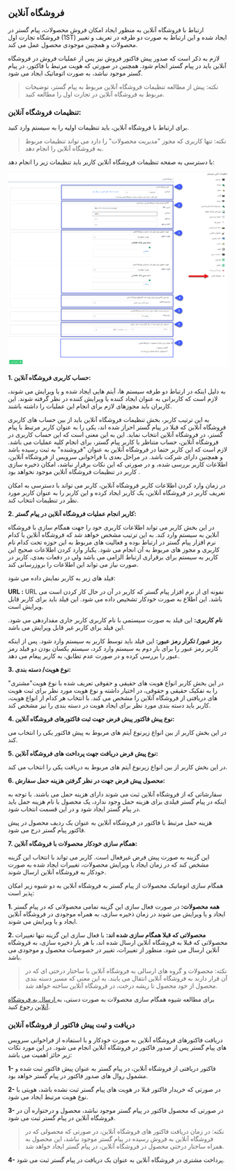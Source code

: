 ﻿## فروشگاه آنلاین

ارتباط با فروشگاه آنلاین به منظور ایجاد امکان فروش محصولات، پیام گستر در فروشگاه تجارت اول (1ST) ایجاد شده و این ارتباط به صورت دو طرفه در تعریف و تغییر محصولات و همچنین موجودی محصول عمل می کند.

لازم به ذکر است که صدور پیش فاکتور فروش نیز پس از عملیات فروش در فروشگاه آنلاین باید در پیام گستر انجام شود. همچنین در صورتی که هویت مرتبط با فاکتور، در پیام گستر موجود نباشد، به صورت اتوماتیک ایجاد می شود.

> نکته: پیش از مطالعه تنظیمات فروشگاه آنلاین مربوط به پیام گستر، توضیحات مربوط به فروشگاه آنلاین در تجارت اول را مطالعه کنید.

### تنظیمات فروشگاه آنلاین:

برای ارتباط با فروشگاه آنلاین، باید تنظیمات اولیه را به سیستم وارد کنید.

> نکته: تنها کاربری که مجوز "مدیریت محصولات" را دارد می تواند تنظیمات مربوط به فروشگاه آنلاین را انجام دهد.

با دسترسی به صفحه تنظیمات فروشگاه آنلاین کاربر باید تنظیمات زیر را انجام دهد:

![](OnlineShop.png)

**1. حساب کاربری فروشگاه  آنلاین:**

به دلیل اینکه در ارتباط دو طرفه سیستم ها، آیتم هایی ایجاد شده و یا ویرایش می شوند، لازم است که کاربرانی به عنوان ایجاد کننده یا ویرایش کننده در نظر گرفته شوند. این کاربران باید مجوزهای لازم برای انجام این عملیات را داشته باشند.

به این ترتیب کاربر، بخش تنظیمات فروشگاه آنلاین باید از بین حساب های کاربری فروشگاه آنلاین که قبلا در پیام گستر احراز شده اند، یکی را به عنوان کاربر مرتبط با پیام گستر، در فروشگاه آنلاین انتخاب نماید. این به این معنی است که این حساب کاربری در فروشگاه آنلاین، حساب متناظر با کاربر پیام گستر، برای انجام کلیه عملیات می باشد. لازم است که این کاربر حتما در فروشگاه آنلاین به عنوان "فروشنده" به ثبت رسیده باشد و همچنین دارای شرکت باشد. در مراحل بعدی با فراخوانی سرویس از فروشگاه آنلاین، اطلاعات کاربر بررسی شده، و در صورتی که این نکات برقرار نباشد، امکان ذخیره سازی کاربر در تنظیمات فروشگاه آنلاین موجود نخواهد بود .

در زمان وارد کردن اطلاعات کاربر فروشگاه آنلاین، کاربر می تواند با دسترسی به امکان تعریف کاربر در فروشگاه آنلاین، یک کاربر ایجاد کرده و این کاربر را به عنوان کاربر مورد نظر در تنطیمات انتخاب کند.



**2. کاربر انجام عملیات فروشگاه آنلاین در پیام گستر:**

در این بخش کاربر می تواند اطلاعات کاربری خود را جهت همگام سازی با فروشگاه آنلاین به سیستم وارد کند. به این ترتیب مشخص خواهد شد که فروشگاه آنلاین با کدام نرم افزار پیام گستر در ارتباط بوده و فعالیت های مربوط به این حوزه تحت کدام نام کاربری و مجوز های مربوط به آن انجام می شود. یکبار وارد کردن اطلاعات صحیح این کاربر به سیستم برای برقراری ارتباط الزامی می باشد ولی در دفعات بعدی، کاربر در صورت نیاز می تواند این اطلاعات را بروزرسانی کند.

 فیلد های زیر به کاربر نمایش داده می شود:

**URL  :** URL  نمونه ای از نرم افزار پیام گستر که کاربر در آن در حال کار کردن است می باشد. این اطلاع به صورت خودکار تشخیص داده می شود. این فیلد باید برای کاربر قابل ویرایش است.

**نام کاربری:** این فیلد به صورت سیستمی با نام کاربری کاربر جاری مقداردهی می شود. این فیلد برای کاربر غیر قابل ویرایش می باشد.

 **رمز عبور/ تکرار رمز عبور:**  این فیلد باید توسط کاربر به سیستم وارد شود. پس از اینکه کاربر رمز عبور را برای بار دوم به سیستم وارد کرد، سیستم یکسان بودن دو فیلد رمز عبور را بررسی کرده و در صورت عدم تطابق، به کاربر پیغام می دهد.
 
**3. نوع هویت/ دسته بندی:**

  در این بخش کاربر انواع هویت های حقیقی و حقوقی تعریف شده با نوع هویت"مشتری" را به تفکیک حقیقی و حقوقی، در اختیار داشته و نوع هویت مورد نظر برای ثبت هویت های دریافتی از فروشگاه آنلاین را مشخص می کند. با انتخاب هر کدام از انواع هویت، کاربر باید دسته بندی مورد نظر برای ایجاد هویت در دسته بندی را نیز مشخص کند.

**4. نوع پیش فاکتور پیش فرض جهت ثبت فاکتورهای فروشگاه آنلاین:**

در این بخش کاربر از بین انواع زیرنوع آیتم های مربوط به پیش فاکتور یکی را انتخاب می کند.

**5. نوع پیش فرض دریافت جهت پرداخت های فروشگاه آنلاین:**

در این بخش کاربر از بین انواع زیرنوع آیتم های مربوط به دریافت یکی را انتخاب می کند.

**6. محصول پیش فرض جهت در نظر گرفتن هزینه حمل سفارش:**

سفارشاتی که از فروشگاه آنلاین ثبت می شوند دارای هزینه حمل می باشند. با توجه به اینکه در پیام گستر فیلدی برای هزینه حمل وجود ندارد، یک محصول با نام هزینه حمل باید در پیام گستر ایجاد شود و در این قسمت انتخاب شود.

هزینه حمل مرتبط با فاکتور در فروشگاه آنلاین به عنوان یک ردیف محصول در پیش فاکتور پیام گستر درج می شود.

**7. همگام سازی خودکار محصولات با فروشگاه آنلاین:**

این گزینه به صورت پیش فرض غیرفعال است. کاربر می تواند با انتخاب این گزینه مشخص کند که در زمان ایجاد یا ویرایش محصولات، تغییرات ایجاد شده به صورت خودکار به فروشگاه آنلاین ارسال شوند.

همگام سازی اتوماتیک محصولات از پیام گستر به فروشگاه آنلاین به دو شیوه زیر امکان پذیر است:

**1. همه محصولات:** در صورت فعال سازی این گزینه تمامی محصولاتی که در پیام گستر ایجاد و یا ویرایش می شوند در زمان ذخیره سازی، به همراه موجودی در فروشگاه آنلاین ایجاد و یا ویرایش می شوند.

**2. محصولاتی که قبلا همگام سازی شده اند:** با فعال سازی این گزینه تنها تغییرات محصولاتی که قبلا به فروشگاه آنلاین ارسال شده اند، با هر بار ذخیره سازی، به فروشگاه آنلاین ارسال می شود. منظور از تغییرات، تغییر در خصوصیات محصول و موجودی می باشد.

> نکته: محصولات و گروه های ارسالی به فروشگاه آنلاین با ساختار درختی ای که در آن قرار دارند به فروشگاه آنلاین انتقال می یابند. به این معنی که مسیر دسته بندی محصول از خود محصول تا ریشه درخت، در فروشگاه آنلاین ساخته خواهد شد.


برای مطالعه شیوه همگام سازی محصولات به صورت دستی، به[  ارسال به فروشگاه آنلاین](https://github.com/1stco/PayamGostarDocs/blob/master/help%202.5.4/Basic-Information/Product%20management/Online-shop/Online-shop.md)  رجوع کنید.

### دریافت و ثبت پیش فاکتور از فروشگاه آنلاین


دریافت فاکتورهای فروشگاه آنلاین به صورت خودکار و با استفاده از فراخوانی سرویس های پیام گستر پس از صدور فاکتور در فروشگاه آنلاین انجام می شود. در این مورد نکات زیر حائز اهمیت می باشد:

**1-** فاکتور دریافتی از فروشگاه آنلاین، در پیام گستر به عنوان پیش فاکتور ثبت شده و مشمول روال های صدور فاکتور در پیام گستر خواهد بود.

**2-** در صورتی که خریدار فاکتور قبلا در هویت های پیام گستر ثبت نشده باشد، هویتی با نوع هویت مرتبط ایجاد می شود.

**3-** در صورتی که محصول فاکتور در پیام گستر موجود نباشد، محصول و درختواره آن در فروشگاه آنلاین در پیام گستر ثبت می شود.

> نکته: در زمان دریافت فاکتور های فروشگاه آنلاین، در صورتی که محصولی که در فروشگاه آنلاین به فروش رسیده در پیام گستر موجود نباشد، این محصول به همراه ساختار درختی محصول در فروشگاه آنلاین، در پیام گستر ایجاد خواهد شد.

 **4-** پرداخت مشتری در فروشگاه آنلاین به عنوان یک دریافت در پیام گستر ثبت می شود.
